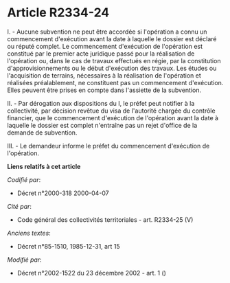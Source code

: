 # Article R2334-24

I. - Aucune subvention ne peut être accordée si l'opération a connu un commencement d'exécution avant la date à laquelle le
dossier est déclaré ou réputé complet. Le commencement d'exécution de l'opération est constitué par le premier acte juridique
passé pour la réalisation de l'opération ou, dans le cas de travaux effectués en régie, par la constitution
d'approvisionnements ou le début d'exécution des travaux. Les études ou l'acquisition de terrains, nécessaires à la
réalisation de l'opération et réalisées préalablement, ne constituent pas un commencement d'exécution. Elles peuvent être
prises en compte dans l'assiette de la subvention.

II. - Par dérogation aux dispositions du I, le préfet peut notifier à la collectivité, par décision revêtue du visa de
l'autorité chargée du contrôle financier, que le commencement d'exécution de l'opération avant la date à laquelle le dossier
est complet n'entraîne pas un rejet d'office de la demande de subvention.

III. - Le demandeur informe le préfet du commencement d'exécution de l'opération.

**Liens relatifs à cet article**

_Codifié par_:

  - Décret n°2000-318 2000-04-07

_Cité par_:

  - Code général des collectivités territoriales - art. R2334-25 (V)

_Anciens textes_:

  - Décret n°85-1510, 1985-12-31, art 15

_Modifié par_:

  - Décret n°2002-1522 du 23 décembre 2002 - art. 1 ()
